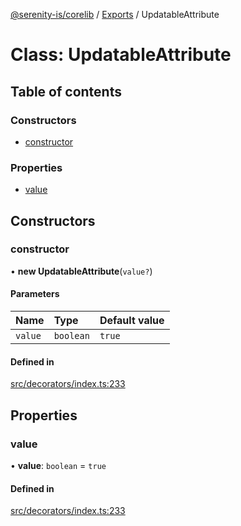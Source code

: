 [@serenity-is/corelib](../README.md) / [Exports](../modules.md) / UpdatableAttribute

# Class: UpdatableAttribute

## Table of contents

### Constructors

- [constructor](UpdatableAttribute.md#constructor)

### Properties

- [value](UpdatableAttribute.md#value)

## Constructors

### constructor

• **new UpdatableAttribute**(`value?`)

#### Parameters

| Name | Type | Default value |
| :------ | :------ | :------ |
| `value` | `boolean` | `true` |

#### Defined in

[src/decorators/index.ts:233](https://github.com/serenity-is/serenity/blob/master/packages/corelib/src/decorators/index.ts#L233)

## Properties

### value

• **value**: `boolean` = `true`

#### Defined in

[src/decorators/index.ts:233](https://github.com/serenity-is/serenity/blob/master/packages/corelib/src/decorators/index.ts#L233)
